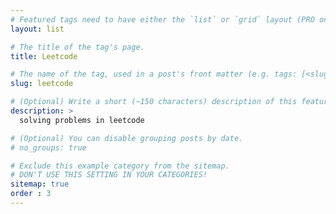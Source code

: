 ```yaml
---
# Featured tags need to have either the `list` or `grid` layout (PRO only).
layout: list

# The title of the tag's page.
title: Leetcode

# The name of the tag, used in a post's front matter (e.g. tags: [<slug>]).
slug: leetcode

# (Optional) Write a short (~150 characters) description of this featured tag.
description: >
  solving problems in leetcode

# (Optional) You can disable grouping posts by date.
# no_groups: true

# Exclude this example category from the sitemap.
# DON'T USE THIS SETTING IN YOUR CATEGORIES!
sitemap: true
order : 3
---
```

